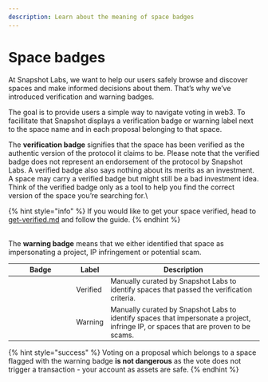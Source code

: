 ```yaml
---
description: Learn about the meaning of space badges
---
```


# Space badges

At Snapshot Labs, we want to help our users safely browse and discover spaces and make informed decisions about them. That’s why we’ve introduced verification and warning badges.

The goal is to provide users a simple way to navigate voting in web3. To facillitate that Snapshot displays a verification badge or warning label next to the space name and in each proposal belonging to that space.

The **verification badge** signifies that the space has been verified as the authentic version of the protocol it claims to be. Please note that the verified badge does not represent an endorsement of the protocol by Snapshot Labs. A verified badge also says nothing about its merits as an investment. A space may carry a verified badge but might still be a bad investment idea. Think of the verified badge only as a tool to help you find the correct version of the space you’re searching for.\


{% hint style="info" %}
If you would like to get your space verified, head to [get-verified.md](get-verified.md "mention") and follow the guide.
{% endhint %}

\
The **warning badge** means that we either identified that space as impersonating a project, IP infringement or potential scam.

<table><thead><tr><th width="115">Badge</th><th>Label</th><th>Description</th></tr></thead><tbody><tr><td><img src="../../.gitbook/assets/Capture d’écran 2022-10-24 à 22.01.25 (1).png" alt=""></td><td>Verified</td><td>Manually curated by Snapshot Labs to identify spaces that passed the verification criteria.</td></tr><tr><td><img src="../../.gitbook/assets/Capture d’écran 2022-10-24 à 22.02.40.png" alt=""></td><td>Warning</td><td>Manually curated by Snapshot Labs to identify spaces that impersonate a project, infringe IP, or spaces that are proven to be scams.</td></tr></tbody></table>

{% hint style="success" %}
Voting on a proposal which belongs to a space flagged with the warning badge **is not dangerous** as the vote does not trigger a transaction - your account as assets are safe.
{% endhint %}

